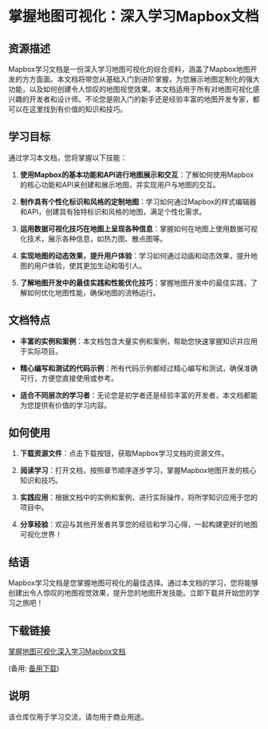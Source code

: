 # 掌握地图可视化：深入学习Mapbox文档

## 资源描述

Mapbox学习文档是一份深入学习地图可视化的综合资料，涵盖了Mapbox地图开发的方方面面。本文档将带您从基础入门到进阶掌握，为您展示地图定制化的强大功能，以及如何创建令人惊叹的地图视觉效果。本文档适用于所有对地图可视化感兴趣的开发者和设计师。不论您是刚入门的新手还是经验丰富的地图开发专家，都可以在这里找到有价值的知识和技巧。

## 学习目标

通过学习本文档，您将掌握以下技能：

1. **使用Mapbox的基本功能和API进行地图展示和交互**：了解如何使用Mapbox的核心功能和API来创建和展示地图，并实现用户与地图的交互。

2. **制作具有个性化标识和风格的定制地图**：学习如何通过Mapbox的样式编辑器和API，创建具有独特标识和风格的地图，满足个性化需求。

3. **运用数据可视化技巧在地图上呈现各种信息**：掌握如何在地图上使用数据可视化技术，展示各种信息，如热力图、散点图等。

4. **实现地图的动态效果，提升用户体验**：学习如何通过动画和动态效果，提升地图的用户体验，使其更加生动和吸引人。

5. **了解地图开发中的最佳实践和性能优化技巧**：掌握地图开发中的最佳实践，了解如何优化地图性能，确保地图的流畅运行。

## 文档特点

- **丰富的实例和案例**：本文档包含大量实例和案例，帮助您快速掌握知识并应用于实际项目。
  
- **精心编写和测试的代码示例**：所有代码示例都经过精心编写和测试，确保准确可行，方便您直接使用或参考。

- **适合不同层次的学习者**：无论您是初学者还是经验丰富的开发者，本文档都能为您提供有价值的学习内容。

## 如何使用

1. **下载资源文件**：点击下载按钮，获取Mapbox学习文档的资源文件。

2. **阅读学习**：打开文档，按照章节顺序逐步学习，掌握Mapbox地图开发的核心知识和技巧。

3. **实践应用**：根据文档中的实例和案例，进行实际操作，将所学知识应用于您的项目中。

4. **分享经验**：欢迎与其他开发者共享您的经验和学习心得，一起构建更好的地图可视化世界！

## 结语

Mapbox学习文档是您掌握地图可视化的最佳选择。通过本文档的学习，您将能够创建出令人惊叹的地图视觉效果，提升您的地图开发技能。立即下载并开始您的学习之旅吧！

## 下载链接
[掌握地图可视化深入学习Mapbox文档](https://pan.quark.cn/s/3b5511ecc18c) 

(备用: [备用下载](https://pan.baidu.com/s/1TKV20ouCoPrmsluP2IcP3g?pwd=1234))

## 说明

该仓库仅用于学习交流，请勿用于商业用途。
